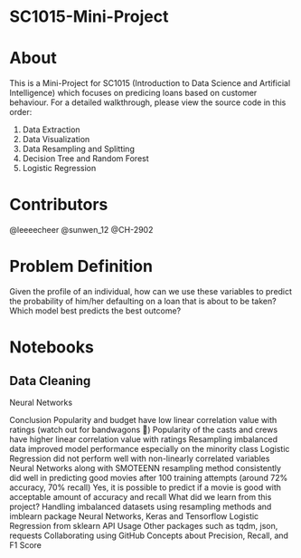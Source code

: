 # SC1015-Mini-Project

# About
This is a Mini-Project for SC1015 (Introduction to Data Science and Artificial Intelligence) which focuses on predicing loans based on customer behaviour. For a detailed walkthrough, please view the source code in this order:

1. Data Extraction
2. Data Visualization
3. Data Resampling and Splitting
4. Decision Tree and Random Forest
5. Logistic Regression

# Contributors
@leeeecheer 
@sunwen_12
@CH-2902

# Problem Definition
Given the profile of an individual, how can we use these variables to predict the probability of him/her defaulting on a loan that is about to be taken?
Which model best predicts the best outcome?

# Notebooks
## Data Cleaning
Neural Networks

Conclusion
Popularity and budget have low linear correlation value with ratings (watch out for bandwagons 🤣)
Popularity of the casts and crews have higher linear correlation value with ratings
Resampling imbalanced data improved model performance especially on the minority class
Logistic Regression did not perform well with non-linearly correlated variables
Neural Networks along with SMOTEENN resampling method consistently did well in predicting good movies after 100 training attempts (around 72% accuracy, 70% recall)
Yes, it is possible to predict if a movie is good with acceptable amount of accuracy and recall
What did we learn from this project?
Handling imbalanced datasets using resampling methods and imblearn package
Neural Networks, Keras and Tensorflow
Logistic Regression from sklearn
API Usage
Other packages such as tqdm, json, requests
Collaborating using GitHub
Concepts about Precision, Recall, and F1 Score
